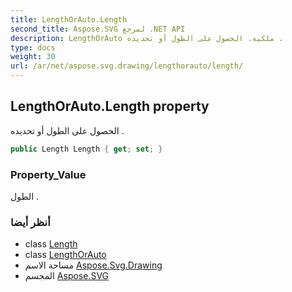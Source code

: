 ```yaml
---
title: LengthOrAuto.Length
second_title: Aspose.SVG لمرجع .NET API
description: LengthOrAuto ملكية. الحصول على الطول أو تحديده .
type: docs
weight: 30
url: /ar/net/aspose.svg.drawing/lengthorauto/length/
---
```

## LengthOrAuto.Length property

الحصول على الطول أو تحديده .

```csharp
public Length Length { get; set; }
```

### Property_Value

الطول .

### أنظر أيضا

* class [Length](../../length/)
* class [LengthOrAuto](../)
* مساحة الاسم [Aspose.Svg.Drawing](../../lengthorauto/)
* المجسم [Aspose.SVG](../../../)


